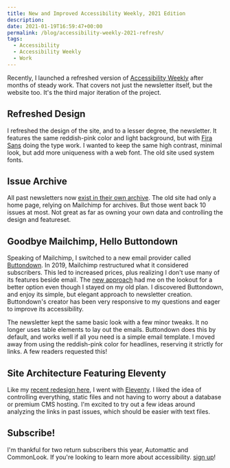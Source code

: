 ```yaml
---
title: New and Improved Accessibility Weekly, 2021 Edition
description:
date: 2021-01-19T16:59:47+00:00
permalink: /blog/accessibility-weekly-2021-refresh/
tags:
  - Accessibility
  - Accessibility Weekly
  - Work
---
```


Recently, I launched a refreshed version of [Accessibility Weekly](https://a11yweekly.com) after months of steady work. That covers not just the newsletter itself, but the website too. It's the third major iteration of the project.

## Refreshed Design

I refreshed the design of the site, and to a lesser degree, the newsletter. It features the same reddish-pink color and light background, but with [Fira Sans](http://mozilla.github.io/Fira/) doing the type work. I wanted to keep the same high contrast, minimal look, but add more uniqueness with a web font. The old site used system fonts.

## Issue Archive

All past newsletters now [exist in their own archive](https://a11yweekly.com/issues/). The old site had only a home page, relying on Mailchimp for archives. But those went back 10 issues at most. Not great as far as owning your own data and controlling the design and featureset.

## Goodbye Mailchimp, Hello Buttondown

Speaking of Mailchimp, I switched to a new email provider called [Buttondown](https://buttondown.email/). In 2019, Mailchimp restructured what it considered subscribers. This led to increased prices, plus realizing I don't use many of its features beside email. The [new approach](https://domainnamewire.com/2019/09/11/mailchimp-increases-price-15-20-for-longtime-customers/) had me on the lookout for a better option even though I stayed on my old plan. I discovered Buttondown, and enjoy its simple, but elegant approach to newsletter creation. Buttondown's creator has been very responsive to my questions and eager to improve its accessibility.

The newsletter kept the same basic look with a few minor tweaks. It no longer uses table elements to lay out the emails. Buttondown does this by default, and works well if all you need is a simple email template. I moved away from using the reddish-pink color for headlines, reserving it strictly for links. A few readers requested this!

## Site Architecture Featuring Eleventy

Like my [recent redesign here](/blog/2020-redesign/), I went with [Eleventy](https://www.11ty.dev). I liked the idea of controlling everything, static files and not having to worry about a database or premium CMS hosting. I'm excited to try out a few ideas around analyzing the links in past issues, which should be easier with text files.

## Subscribe!

I'm thankful for two return subscribers this year, Automattic and CommonLook. If you're looking to learn more about accessibility. [sign up](https://a11yweekly.com)!
